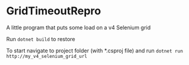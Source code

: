 # GridTimeoutRepro
A little program that puts some load on a v4 Selenium grid

Run `dotnet build` to restore

To start navigate to project folder (with *.csproj file) and run `dotnet run http://my_v4_selenium_grid_url`
